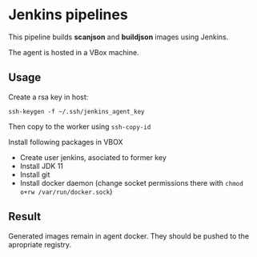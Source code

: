 # Jenkins pipelines

This pipeline builds __scanjson__ and __buildjson__ images using Jenkins.

The agent is hosted in a VBox machine.

## Usage

Create a rsa key in host:

`ssh-keygen -f ~/.ssh/jenkins_agent_key`

Then copy to the worker using `ssh-copy-id`

Install following packages in VBOX

* Create user jenkins, asociated to former key
* Install JDK 11
* Install git
* Install docker daemon (change socket permissions there with `chmod o+rw /var/run/docker.sock`)

## Result

Generated images remain in agent docker. They should be pushed to the apropriate registry.
